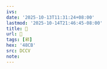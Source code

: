 ```yaml
---
ivs:
date: '2025-10-13T11:31:24+08:00'
lastmod: '2025-10-14T21:46:45-08:00'
title: 󰩔
url: 󰩔
tags: [䣋]
hex: '48CB'
src: DCCV
note:
---
```

